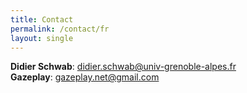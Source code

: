 ```yaml
---
title: Contact
permalink: /contact/fr
layout: single
---
```


__Didier Schwab__: <didier.schwab@univ-grenoble-alpes.fr>  
__Gazeplay__: <gazeplay.net@gmail.com>
